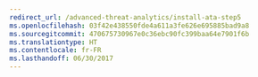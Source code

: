 ```yaml
---
redirect_url: /advanced-threat-analytics/install-ata-step5
ms.openlocfilehash: 03f42e438550fde4a611a3fe626e695885bad9a8
ms.sourcegitcommit: 470675730967e0c36ebc90fc399baa64e7901f6b
ms.translationtype: HT
ms.contentlocale: fr-FR
ms.lasthandoff: 06/30/2017
---
```

